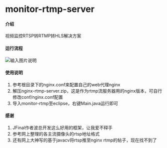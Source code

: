 # monitor-rtmp-server 

#### 介绍
视频监控RTSP转RTMP转HLS解决方案

#### 运行流程
![输入图片说明](https://images.gitee.com/uploads/images/2020/0324/185845_f351918b_107658.png "Untitled Diagram.png")


#### 使用说明

1.  参考根目录下的nginx.conf来配置自己的web代理nginx
2.  解压nginx-rtmp-server.zip，这是作为rtmp流服务器用的nginx版本，可自行修改conf/nginx.conf配置
3.  导入monitor-rtmp至eclipse，右键Main.java运行即可

#### 感谢

1.  JFinal作者波总开发这么好用的框架，让我爱不释手
2.  参考网上整理的各主流摄像头的rtsp地址格式
3.  还有网上大神写的基于javacv将rtsp推至nginx rtmp的帖子，现在找不到了